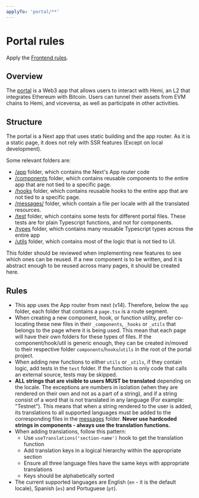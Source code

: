 ```yaml
---
applyTo: 'portal/**'
---
```


# Portal rules

Apply the [Frontend rules](./frontend.md).

## Overview

The [portal](../../portal/) is a Web3 app that allows users to interact with Hemi, an L2 that integrates Ethereum with Bitcoin. Users can tunnel their assets from EVM chains to Hemi, and viceversa, as well as participate in other activities.

## Structure

The portal is a Next app that uses static building and the app router. As it is a static page, it does not rely with SSR features (Except on local development).

Some relevant folders are:

- [/app](../../portal/app/) folder, which contains the Next's App router code
- [/components](../../portal/components/) folder, which contains reusable components to the entire app that are not tied to a specific page.
- [/hooks](../../portal/hooks/) folder, which contains reusable hooks to the entire app that are not tied to a specific page.
- [/messages/](../../portal/messages) folder, which contain a file per locale with all the translated resources.
- [/test](../../portal/test/) folder, which contains some tests for different portal files. These tests are for plain Typescript functions, and not for components.
- [/types](../../portal/types/) folder, which contains many reusable Typescript types across the entire app
- [/utils](../../portal/utils/) folder, which contains most of the logic that is not tied to UI.

This folder should be reviewed when implementing new features to see which ones can be reused. If a new component is to be written, and it is abstract enough to be reused across many pages, it should be created here.

## Rules

- This app uses the App router from next (v14). Therefore, below the `app` folder, each folder that contains a `page.tsx` is a route segment.
- When creating a new component, hook, or function utility, prefer co-locating these new files in their `_components`, `_hooks` or `_utils` that belongs to the page where it is being used. This mean that each page will have their own folders for these types of files.
  If the component/hook/util is generic enough, they can be created in/moved to their respective folder `components`/`hooks`/`utils` in the root of the portal project.
- When adding new functions to either `utils` or `_utils`, if they contain logic, add tests in the `test` folder. If the function is only code that calls an external source, tests may be skipped.
- **ALL strings that are visible to users MUST be translated** depending on the locale. The exceptions are numbers in isolation (when they are rendered on their own and not as a part of a string), and if a string consist of a word that is not translated in any language (For example: "Testnet"). This means that when a string rendered to the user is added, its translations to all supported languages must be added to the corresponding files in the [messages](../../portal/messages) folder. **Never use hardcoded strings in components - always use the translation functions.**
- When adding translations, follow this pattern:
  - Use `useTranslations('section-name')` hook to get the translation function
  - Add translation keys in a logical hierarchy within the appropriate section
  - Ensure all three language files have the same keys with appropriate translations
  - Keys should be alphabetically sorted
- The current supported languages are English (`en` - it is the default locale), Spanish (`es`) and Portuguese (`pt`).
